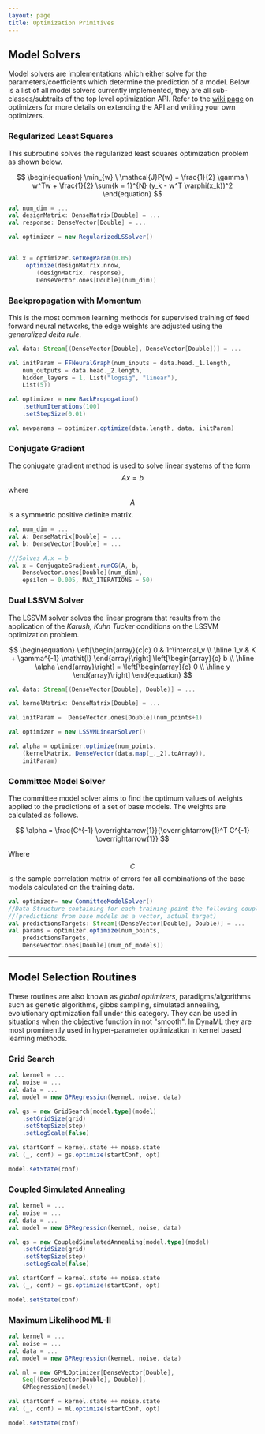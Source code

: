 ```yaml
---
layout: page
title: Optimization Primitives
---
```


## Model Solvers

Model solvers are implementations which either solve for the parameters/coefficients which determine the prediction of a model. Below is a list of all model solvers currently implemented, they are all sub-classes/subtraits of the top level optimization API. Refer to the [wiki page](https://github.com/mandar2812/DynaML/wiki/Optimization-%26-Model-Selection) on optimizers for more details on extending the API and writing your own optimizers.


### Regularized Least Squares

This subroutine solves the regularized least squares optimization problem as shown below.

$$ 
\begin{equation} 
	\min_{w} \ \mathcal{J}P(w) = \frac{1}{2} \gamma \ w^Tw + \frac{1}{2} \sum{k = 1}^{N} (y_k - w^T \varphi(x_k))^2 
\end{equation} 
$$


```scala
val num_dim = ...
val designMatrix: DenseMatrix[Double] = ...
val response: DenseVector[Double] = ...

val optimizer = new RegularizedLSSolver()


val x = optimizer.setRegParam(0.05)
	.optimize(designMatrix.nrow, 
		(designMatrix, response),
		DenseVector.ones[Double](num_dim))
```



### Backpropagation with Momentum

This is the most common learning methods for supervised training of feed forward neural networks, the edge weights are adjusted using the _generalized delta rule_.

```scala
val data: Stream[(DenseVector[Double], DenseVector[Double])] = ...

val initParam = FFNeuralGraph(num_inputs = data.head._1.length,
	num_outputs = data.head._2.length, 
	hidden_layers = 1, List("logsig", "linear"),
	List(5))

val optimizer = new BackPropogation()
	.setNumIterations(100)
	.setStepSize(0.01)

val newparams = optimizer.optimize(data.length, data, initParam)
```

### Conjugate Gradient

The conjugate gradient method is used to solve linear systems of the form $$Ax = b$$ where $$A$$ is a symmetric positive definite matrix.

```scala
val num_dim = ...
val A: DenseMatrix[Double] = ...
val b: DenseVector[Double] = ...

///Solves A.x = b
val x = ConjugateGradient.runCG(A, b,
	DenseVector.ones[Double](num_dim),
	epsilon = 0.005, MAX_ITERATIONS = 50)
```

### Dual LSSVM Solver

The LSSVM solver solves the linear program that results from the application of the _Karush, Kuhn Tucker_ conditions on the LSSVM optimization problem.

$$
\begin{equation}
\left[\begin{array}{c|c}
   0  & 1^\intercal_v   \\ \hline
   1_v & K + \gamma^{-1} \mathit{I} 
\end{array}\right] 
\left[\begin{array}{c}
   b    \\ \hline
   \alpha  
\end{array}\right] = \left[\begin{array}{c}
   0    \\ \hline
   y  
\end{array}\right]
\end{equation}
$$


```scala
val data: Stream[(DenseVector[Double], Double)] = ...

val kernelMatrix: DenseMatrix[Double] = ...

val initParam =  DenseVector.ones[Double](num_points+1)

val optimizer =	new LSSVMLinearSolver()

val alpha = optimizer.optimize(num_points,
	(kernelMatrix, DenseVector(data.map(_._2).toArray)),
	initParam)
```

### Committee Model Solver

The committee model solver aims to find the optimum values of weights applied to the predictions of a set of base models. The weights are calculated as follows.

$$
\alpha = \frac{C^{-1} \overrightarrow{1}}{\overrightarrow{1}^T C^{-1} \overrightarrow{1}}
$$

Where $$C$$ is the sample correlation matrix of errors for all combinations of the base models calculated on the training data. 

```scala
val optimizer= new CommitteeModelSolver()
//Data Structure containing for each training point the following couple
//(predictions from base models as a vector, actual target)
val predictionsTargets: Stream[(DenseVector[Double], Double)] = ...
val params = optimizer.optimize(num_points,
	predictionsTargets,
	DenseVector.ones[Double](num_of_models))
```


------

## Model Selection Routines

These routines are also known as _global optimizers_, paradigms/algorithms such as genetic algorithms, gibbs sampling, simulated annealing, evolutionary optimization fall under this category. They can be used in situations when the objective function in not "smooth". In DynaML they are most prominently used in hyper-parameter optimization in kernel based learning methods.


### Grid Search

```scala
val kernel = ...
val noise = ...
val data = ...
val model = new GPRegression(kernel, noise, data)

val gs = new GridSearch[model.type](model)
	.setGridSize(grid)
	.setStepSize(step)
	.setLogScale(false)

val startConf = kernel.state ++ noise.state
val (_, conf) = gs.optimize(startConf, opt)

model.setState(conf)
```

### Coupled Simulated Annealing


```scala
val kernel = ...
val noise = ...
val data = ...
val model = new GPRegression(kernel, noise, data)

val gs = new CoupledSimulatedAnnealing[model.type](model)
	.setGridSize(grid)
	.setStepSize(step)
	.setLogScale(false)

val startConf = kernel.state ++ noise.state
val (_, conf) = gs.optimize(startConf, opt)

model.setState(conf)
```


### Maximum Likelihood ML-II

```scala
val kernel = ...
val noise = ...
val data = ...
val model = new GPRegression(kernel, noise, data)

val ml = new GPMLOptimizer[DenseVector[Double],
	Seq[(DenseVector[Double], Double)],
	GPRegression](model)

val startConf = kernel.state ++ noise.state
val (_, conf) = ml.optimize(startConf, opt)

model.setState(conf)
```
